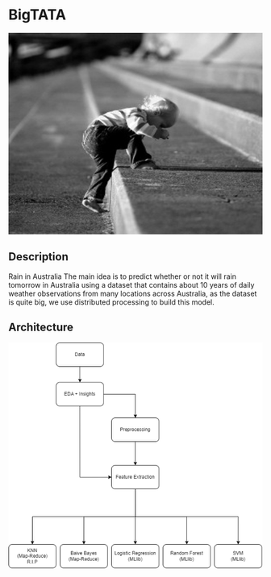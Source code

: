 # BigTATA

<p align="center">
  <img src="pics/BigTATA.jpg" alt="Logo" width="600" height="400"/>
</p>

## Description
Rain in Australia
The main idea is to predict whether or not it will rain tomorrow in Australia using a dataset that contains about 10 years of daily weather observations from many locations across Australia, as the dataset is quite big, we use distributed processing to build this model.

## Architecture
![Architecture](pics/arch.png)